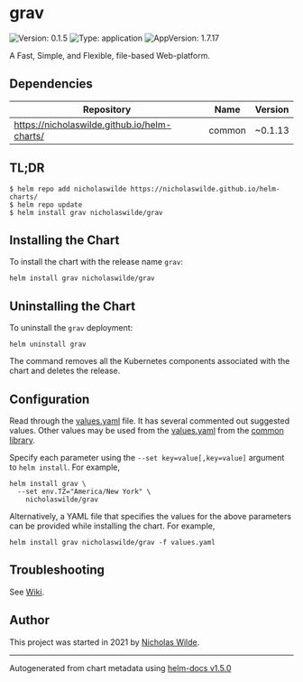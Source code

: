 # grav

![Version: 0.1.5](https://img.shields.io/badge/Version-0.1.5-informational?style=flat-square) ![Type: application](https://img.shields.io/badge/Type-application-informational?style=flat-square) ![AppVersion: 1.7.17](https://img.shields.io/badge/AppVersion-1.7.17-informational?style=flat-square)

A Fast, Simple, and Flexible, file-based Web-platform.

## Dependencies

| Repository | Name | Version |
|------------|------|---------|
| https://nicholaswilde.github.io/helm-charts/ | common | ~0.1.13 |

## TL;DR
```console
$ helm repo add nicholaswilde https://nicholaswilde.github.io/helm-charts/
$ helm repo update
$ helm install grav nicholaswilde/grav
```

## Installing the Chart
To install the chart with the release name `grav`:
```console
helm install grav nicholaswilde/grav
```

## Uninstalling the Chart
To uninstall the `grav` deployment:
```console
helm uninstall grav
```
The command removes all the Kubernetes components associated with the chart and deletes the release.

## Configuration

Read through the [values.yaml](./values.yaml) file. It has several commented out suggested values.
Other values may be used from the [values.yaml](../common/values.yaml) from the [common library](../common).

Specify each parameter using the `--set key=value[,key=value]` argument to `helm install`. For example,
```console
helm install grav \
  --set env.TZ="America/New York" \
    nicholaswilde/grav
```

Alternatively, a YAML file that specifies the values for the above parameters can be provided while installing the chart.
For example,
```console
helm install grav nicholaswilde/grav -f values.yaml
```

## Troubleshooting
See [Wiki](https://github.com/nicholaswilde/helm-charts/wiki/Troubleshooting).

## Author
This project was started in 2021 by [Nicholas Wilde](https://github.com/nicholaswilde).

----------------------------------------------
Autogenerated from chart metadata using [helm-docs v1.5.0](https://github.com/norwoodj/helm-docs/releases/v1.5.0)
